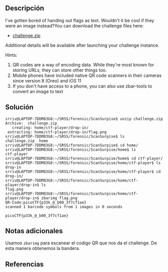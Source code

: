 ## Descripción
I've gotten bored of handing out flags as text. Wouldn't it be cool if they were an image instead?You can download the challenge files here:

- [challenge.zip](https://artifacts.picoctf.net/c_atlas/1/challenge.zip)

Additional details will be available after launching your challenge instance.

Hints:
1. QR codes are a way of encoding data. While they're most known for storing URLs, they can store other things too.
2. Mobile phones have included native QR code scanners in their cameras since version 8 (Oreo) and iOS 11
3. If you don't have access to a phone, you can also use zbar-tools to convert an image to text

## Solución 

```
srriv@LAPTOP-7DDM83G8:~/SRSS/forensic/ScanSurpise$ unzip challenge.zip
Archive:  challenge.zip
   creating: home/ctf-player/drop-in/
 extracting: home/ctf-player/drop-in/flag.png
srriv@LAPTOP-7DDM83G8:~/SRSS/forensic/ScanSurpise$ ls
challenge.zip  home
srriv@LAPTOP-7DDM83G8:~/SRSS/forensic/ScanSurpise$ cd home/
srriv@LAPTOP-7DDM83G8:~/SRSS/forensic/ScanSurpise/home$ ls
ctf-player
srriv@LAPTOP-7DDM83G8:~/SRSS/forensic/ScanSurpise/home$ cd ctf-player/
srriv@LAPTOP-7DDM83G8:~/SRSS/forensic/ScanSurpise/home/ctf-player$ ls
drop-in
srriv@LAPTOP-7DDM83G8:~/SRSS/forensic/ScanSurpise/home/ctf-player$ cd drop-in/
srriv@LAPTOP-7DDM83G8:~/SRSS/forensic/ScanSurpise/home/ctf-player/drop-in$ ls
flag.png
srriv@LAPTOP-7DDM83G8:~/SRSS/forensic/ScanSurpise/home/ctf-player/drop-in$ zbarimg flag.png
QR-Code:picoCTF{p33k_@_b00_3f7cf1ae}
scanned 1 barcode symbols from 1 images in 0 seconds
```

~~~
picoCTF{p33k_@_b00_3f7cf1ae}
~~~


## Notas adicionales 

Usamos `zbarimg` para escanear el codigo QR que nos da el challenge. De esta manera obtenemos la bandera.
## Referencias
